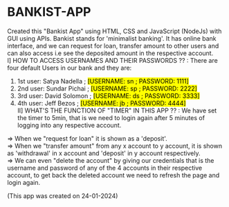 
# BANKIST-APP
Created this "Bankist App" using HTML, CSS and JavaScript (NodeJs) with GUI using APIs. Bankist stands for 'minimalist banking'. It has online bank interface, and we can request for loan, transfer amount to other users and can also access i.e see the deposited amount in the respective account.                                                                                                                        
I]
HOW TO ACCESS USERNAMES AND THEIR PASSWORDS ?? : There are four default Users in our bank and they are:
1) 1st user: Satya Nadella  ; <mark> [USERNAME: sn ; PASSWORD: 1111] </mark>
2) 2nd user: Sundar Pichai  ; <mark> [USERNAME: sp ; PASSWORD: 2222] </mark>
3) 3rd user: David Solomon  ; <mark> [USERNAME: ds ; PASSWORD: 3333] </mark>
4) 4th user: Jeff Bezos     ; <mark> [USERNAME: jb ; PASSWORD: 4444] </mark>
<br> II] 
WHAT'S THE FUNCTION OF "TIMER" IN THIS APP ?? : We have set the timer to 5min, that is we need to login again after 5 minutes of logging into any respective account. 

=> When we "request for loan" it is shown as a 'deposit'. \
=> When we "transfer amount" from any x account to y account, it is shown as 'withdrawal' in x account and 'deposit' in y account respectively. \
=> We can even "delete the account" by giving our credentials that is the username and password of any of the 4 accounts in their respective account, to get back the deleted account we need to refresh the page and login again. 

(This app was created on 24-01-2024)
